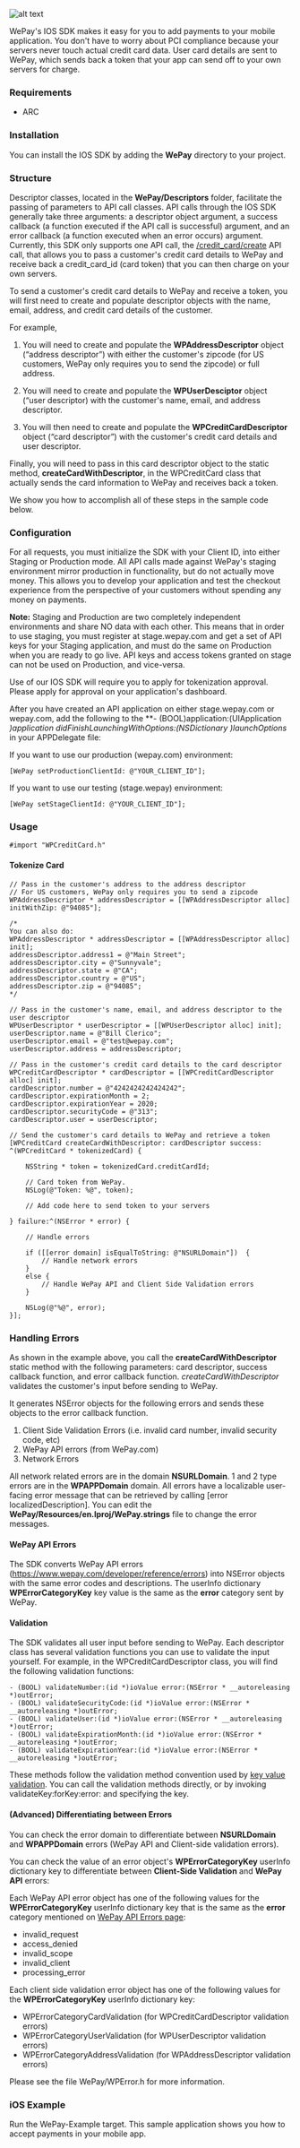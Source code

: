 ![alt text](https://static.wepay.com/img/logos/wepay.png "WePay")

WePay's IOS SDK makes it easy for you to add payments to your mobile application. You don't have to worry about PCI compliance because your servers never touch actual credit card data. User card details are sent to WePay, which sends back a token that your app can send off to your own servers for charge. 

### Requirements
- ARC

### Installation
You can install the IOS SDK by adding the **WePay** directory to your project. 

### Structure

Descriptor classes, located in the **WePay/Descriptors** folder, facilitate the passing of parameters to API call classes. API calls through the IOS SDK generally take three arguments: a descriptor object argument, a success callback (a function executed if the API call is successful) argument, and an error callback (a function executed when an error occurs) argument. Currently, this SDK only supports one API call, the [/credit_card/create](https://www.wepay.com/developer/reference/credit_card#create "Credit Card Create API call") API call, that allows you to pass a customer's credit card details to WePay and receive back a credit_card_id (card token) that you can then charge on your own servers.

To send a customer's credit card details to WePay and receive a token, you will first need to create and populate descriptor objects with the name, email, address, and credit card details of the customer.

For example, 

1) You will need to create and populate the **WPAddressDescriptor** object (“address descriptor”) with either the customer's zipcode (for US customers, WePay only requires you to send the zipcode) or full address. 

2) You will need to create and populate the **WPUserDesciptor** object (“user descriptor)  with the customer's name, email, and address descriptor. 

3) You will then need to create and populate the **WPCreditCardDescriptor** object (“card descriptor”) with the customer's credit card details and user descriptor. 

Finally, you will need to pass in this card descriptor object to the static method, **createCardWithDescriptor**, in the WPCreditCard class that actually sends the card information to WePay and receives back a token. 

We show you how to accomplish all of these steps in the sample code below.


### Configuration

For all requests, you must initialize the SDK with your Client ID, into either Staging or Production mode. All API calls made against WePay's staging environment mirror production in functionality, but do not actually move money. This allows you to develop your application and test the checkout experience from the perspective of your customers without spending any money on payments. 

**Note:** Staging and Production are two completely independent environments and share NO data with each other. This means that in order to use staging, you must register at stage.wepay.com and get a set of API keys for your Staging application, and must do the same on Production when you are ready to go live. API keys and access tokens granted on stage can not be used on Production, and vice-versa.

Use of our IOS SDK will require you to apply for tokenization approval. Please apply for approval on your application's dashboard.

After you have created an API application on either stage.wepay.com or wepay.com, add the following to the **- (BOOL)application:(UIApplication *)application didFinishLaunchingWithOptions:(NSDictionary *)launchOptions** in your APPDelegate file:

If you want to use our production (wepay.com) environment:

	[WePay setProductionClientId: @"YOUR_CLIENT_ID"];

If you want to use our testing (stage.wepay) environment:

	[WePay setStageClientId: @"YOUR_CLIENT_ID"]; 


### Usage

	#import "WPCreditCard.h"


#### Tokenize Card

	// Pass in the customer's address to the address descriptor
	// For US customers, WePay only requires you to send a zipcode
	WPAddressDescriptor * addressDescriptor = [[WPAddressDescriptor alloc] initWithZip: @"94085"];

	/* 
	You can also do:
	WPAddressDescriptor * addressDescriptor = [[WPAddressDescriptor alloc] init];
	addressDescriptor.address1 = @"Main Street";
	addressDescriptor.city = @"Sunnyvale";
	addressDescriptor.state = @"CA";
	addressDescriptor.country = @"US";
	addressDescriptor.zip = @"94085";
	*/

	// Pass in the customer's name, email, and address descriptor to the user descriptor
	WPUserDescriptor * userDescriptor = [[WPUserDescriptor alloc] init];
	userDescriptor.name = @"Bill Clerico";
	userDescriptor.email = @"test@wepay.com";
	userDescriptor.address = addressDescriptor;

	// Pass in the customer's credit card details to the card descriptor
	WPCreditCardDescriptor * cardDescriptor = [[WPCreditCardDescriptor alloc] init];
	cardDescriptor.number = @"4242424242424242";
	cardDescriptor.expirationMonth = 2;
	cardDescriptor.expirationYear = 2020;
	cardDescriptor.securityCode = @"313";
	cardDescriptor.user = userDescriptor;

	// Send the customer's card details to WePay and retrieve a token
	[WPCreditCard createCardWithDescriptor: cardDescriptor success: ^(WPCreditCard * tokenizedCard) {
	    
	    NSString * token = tokenizedCard.creditCardId;

	    // Card token from WePay.
	    NSLog(@"Token: %@", token);
	  
	    // Add code here to send token to your servers
	    
	} failure:^(NSError * error) {
	    
	    // Handle errors

        if ([[error domain] isEqualToString: @"NSURLDomain"])  {
            // Handle network errors
        }
        else {
            // Handle WePay API and Client Side Validation errors
        }

	    NSLog(@"%@", error);    
	}];

### Handling Errors

As shown in the example above, you call the **createCardWithDescriptor** static method with the following parameters: card descriptor, success callback function, and error callback function. *createCardWithDescriptor* validates the customer's input before sending to WePay. 

It generates NSError objects for the following errors and sends these objects to the error callback function.

1. Client Side Validation Errors (i.e. invalid card number, invalid security code, etc)
2. WePay API errors (from WePay.com)
3. Network Errors

All network related errors are in the domain **NSURLDomain**. 1 and 2 type errors are in the **WPAPPDomain** domain. All errors have a localizable user-facing error message that can be retrieved by calling [error localizedDescription]. You can edit the **WePay/Resources/en.lproj/WePay.strings** file to change the error messages.

#### WePay API Errors

The SDK converts WePay API errors (https://www.wepay.com/developer/reference/errors) into NSError objects with the same error codes and descriptions. The userInfo dictionary **WPErrorCategoryKey** key value is the same as the **error** category sent by WePay.

#### Validation

The SDK validates all user input before sending to WePay. Each descriptor class has several validation functions you can use to validate the input yourself. For example, in the WPCreditCardDescriptor class, you will find the following validation functions:

	- (BOOL) validateNumber:(id *)ioValue error:(NSError * __autoreleasing *)outError;
	- (BOOL) validateSecurityCode:(id *)ioValue error:(NSError * __autoreleasing *)outError;
	- (BOOL) validateUser:(id *)ioValue error:(NSError * __autoreleasing *)outError;
	- (BOOL) validateExpirationMonth:(id *)ioValue error:(NSError * __autoreleasing *)outError;
	- (BOOL) validateExpirationYear:(id *)ioValue error:(NSError * __autoreleasing *)outError;

These methods follow the validation method convention used by [key value validation](https://developer.apple.com/library/mac/documentation/cocoa/conceptual/KeyValueCoding/Articles/Validation.html "Key Value Validation"). You can call the validation methods directly, or by invoking validateKey:forKey:error: and specifying the key. 

#### (Advanced) Differentiating between Errors

You can check the error domain to differentiate between **NSURLDomain** and **WPAPPDomain** errors (WePay API and Client-side validation errors).

You can check the value of an error object's **WPErrorCategoryKey** userInfo dictionary key to differentiate between **Client-Side Validation** and **WePay API** errors:

Each WePay API error object has one of the following values for the **WPErrorCategoryKey** userInfo dictionary key that is the same as the **error** category mentioned on [WePay API Errors page](https://www.wepay.com/developer/reference/errors "WePay API errors"):
- invalid_request
- access_denied
- invalid_scope
- invalid_client
- processing_error

Each client side validation error object has one of the following values for the **WPErrorCategoryKey** userInfo dictionary key:
- WPErrorCategoryCardValidation (for WPCreditCardDescriptor validation errors)
- WPErrorCategoryUserValidation (for WPUserDescriptor validation errors)
- WPErrorCategoryAddressValidation (for WPAddressDescriptor validation errors)

Please see the file WePay/WPError.h for more information.

### iOS Example
Run the WePay-Example target. This sample application shows you how to accept payments in your mobile app.

